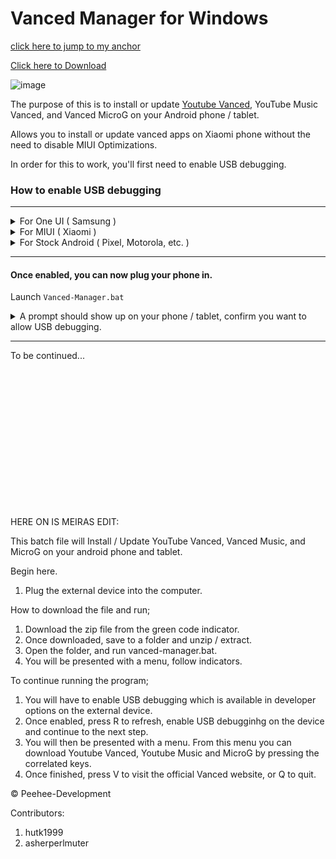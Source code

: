 # Vanced Manager for Windows


[click here to jump to my anchor](#custom_anchor_name)




[Click here to Download](https://github.com/Peehee-Development/Vanced-Manager/releases/latest)

![image](https://user-images.githubusercontent.com/43358608/121217225-4f839e80-c88a-11eb-9bf5-09fa0ce31397.png)



The purpose of this is to install or update [Youtube Vanced](https://vancedapp.com/), YouTube Music Vanced, and Vanced MicroG on your Android phone / tablet.

Allows you to install or update vanced apps on Xiaomi phone without the need to disable MIUI Optimizations.

In order for this to work, you'll first need to enable USB debugging.


<a name="custom_anchor_name"></a>


### How to enable USB debugging

---
<details>
  <summary>For One UI  ( Samsung )</summary>
  
  <br>
  
- Go to Settings → About → Software information, tap Build Number 7 Times.
  
<img src="https://user-images.githubusercontent.com/43358608/121108388-579ff780-c812-11eb-918f-8a6bb3eb0b18.jpg" width="200"> &nbsp; 
<img src="https://user-images.githubusercontent.com/43358608/121108864-28d65100-c813-11eb-91d4-e36614c15635.jpg" width="200"> &nbsp;
<img src="https://user-images.githubusercontent.com/43358608/121109185-bc0f8680-c813-11eb-8dd0-5c07672bd197.jpg" width="200">

  <br>
  
- Go to Settings → Developer options → USB Debugging,
  

<img src="https://user-images.githubusercontent.com/43358608/121109814-ed3c8680-c814-11eb-9460-6b927dde93de.jpg" width="200"> &nbsp;
<img src="https://user-images.githubusercontent.com/43358608/121109983-37256c80-c815-11eb-85d8-68687ae2e91d.jpg" width="200">

</details>

<details>
  <summary>For MIUI  ( Xiaomi )</summary>
  
  <br>
  
- Go to Settings → About phone, tap MIUI version 7 times.
  
<img src="https://user-images.githubusercontent.com/43358608/121199791-e2690c80-c87b-11eb-9aa5-52d7c4938579.jpg" width="200"> &nbsp; 
<img src="https://user-images.githubusercontent.com/43358608/121200184-3673f100-c87c-11eb-83e9-7a171336e757.jpg" width="200"> 
  



  <br>
  
- Go to Settings → Additional settings → Developer options, enable "USB debugging" and "Install via USB"
  

<img src="https://user-images.githubusercontent.com/43358608/121201172-fe20e280-c87c-11eb-9069-72e006870868.jpg" width="200"> &nbsp;
<img src="https://user-images.githubusercontent.com/43358608/121201571-4b9d4f80-c87d-11eb-9440-05788edcef5c.jpg" width="200"> &nbsp;
<img src="https://user-images.githubusercontent.com/43358608/121202620-1a714f00-c87e-11eb-8ad8-ff7109fa407a.jpg" width="200"> &nbsp;
<img src="https://user-images.githubusercontent.com/43358608/121203398-bc913700-c87e-11eb-9483-f9f70e46110b.jpg" width="200">

  



</details>

<details>
  <summary>For Stock Android  ( Pixel, Motorola, etc. )</summary>
  
  <br>
  
- Go to Settings → About, tap Build Number 7 Times.
  
  <img src="https://user-images.githubusercontent.com/43358608/121206889-80130a80-c881-11eb-9eb8-45e05b78ba0b.png" width="200"> &nbsp; 
  <img src="https://user-images.githubusercontent.com/43358608/121207432-f1eb5400-c881-11eb-81a2-b0bafc1c8141.png" width="200">



  
  <br>
  
  - Go to Settings → System → Advanced → Developer options, enable USB Debugging.
  

  <img src="https://user-images.githubusercontent.com/43358608/121208529-ccab1580-c882-11eb-8683-014b50877edc.png" width="200"> &nbsp;
  <img src="https://user-images.githubusercontent.com/43358608/121208738-f49a7900-c882-11eb-9c5f-9803ab0b048b.png" width="200"> &nbsp;
  <img src="https://user-images.githubusercontent.com/43358608/121209134-43481300-c883-11eb-9e7b-08508500333b.png" width="200"> &nbsp;
  <img src="https://user-images.githubusercontent.com/43358608/121209938-ef89f980-c883-11eb-8acd-6e4102025c4a.png" width="200">

  

  
  
  
</details>

---

#### Once enabled, you can now plug your phone in.

 Launch `Vanced-Manager.bat`
 
<details>
  <summary>A prompt should show up on your phone / tablet, confirm you want to allow USB debugging.</summary>
  <br>
  
  <img src="https://user-images.githubusercontent.com/43358608/121111720-0eeb3d00-c818-11eb-8a4f-ff8908c80429.jpg" height="500"> &nbsp;
  <img src="https://user-images.githubusercontent.com/43358608/121218656-9b831300-c88b-11eb-94a9-88c65f248531.png" height="500"> &nbsp;
  

  
</details>









---
To be continued...










<br><br><br><br><br><br><br><br><br><br><br><br><br>
















HERE ON IS MEIRAS EDIT:

This batch file will Install / Update YouTube Vanced, Vanced Music, and MicroG on your android phone and tablet.

Begin here.
1) Plug the external device into the computer.

How to download the file and run;
1) Download the zip file from the green code indicator.
2) Once downloaded, save to a folder and unzip / extract.
3) Open the folder, and run vanced-manager.bat.
4) You will be presented with a menu, follow indicators.




To continue running the program;

  1) You will have to enable USB debugging which is available in developer options on the external device. 
  2) Once enabled, press R to refresh, enable USB debugginhg on the device and continue to the next step. 
  3) You will then be presented with a menu. 
     From this menu you can download Youtube Vanced, Youtube Music and MicroG by pressing the correlated keys. 
  4) Once finished, press V to visit the official Vanced website, or Q to quit. 







© Peehee-Development 

Contributors:
1) hutk1999
2) asherperlmuter


